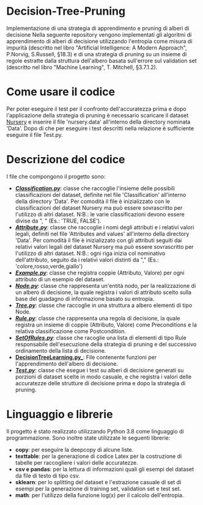 # Decision-Tree-Pruning

Implementazione di una strategia di apprendimento e pruning di alberi di decisione
Nella seguente repository vengono implementati gli algoritmi di apprendimento di alberi di decisione utilizzando l'entropia come misura di impurità (descritto nel libro "Artificial Intelligence: A Modern Approach", P.Norvig, S.Russell, §18.3) e di una strategia di pruning su un insieme di regole estratte dalla struttura dell'albero basata sull'errore sul validation set (descritto nel libro "Machine Learning", T. Mitchell, §3.7.1.2).

# Come usare il codice
Per poter eseguire il test per il confronto dell'accuratezza prima e dopo l'applicazione della strategia di pruning è necessario scaricare il dataset [Nursery](https://archive.ics.uci.edu/ml/datasets/Nursery) e inserire il file 'nursery.data' all'interno della directory nominata 'Data'. Dopo di che per eseguire i test descritti nella relazione è sufficiente eseguire il file Test.py.

# Descrizione del codice
I file che compongono il progetto sono:

- [**_Classification.py_**](https://github.com/LeoGori/Decision-Tree-Pruning/blob/master/Classification.py): classe che raccoglie l'insieme delle possibili classificazioni del dataset, definite nel file 'Classification' all'interno della directory 'Data'. Per comodità il file è inizializzato con le classificazioni del dataset Nursery ma può essere sovrascritto per l'utilizzo di altri dataset. N:B.: le varie classificazioni devono essere divise da ", " (Es.: 'TRUE, FALSE').
- [**_Attribute.py_**](https://github.com/LeoGori/Decision-Tree-Pruning/blob/master/Example.py): classe che raccoglie i nomi degli attributi e i relativi valori legali, definiti nel file 'Attributes and values' all'interno della directory 'Data'. Per comodità il file è inizializzato con gli attributi seguiti dai relativi valori legali del dataset Nursery ma può essere sovrascritto per l'utilizzo di altri dataset. N:B.: ogni riga inizia col nominativo dell'attributo, seguito da i relativi valori distinti da "," (Es.: 'colore,rosso,verde,giallo')
- [**_Example.py_**](https://github.com/LeoGori/Decision-Tree-Pruning/blob/master/Example.py): classe che registra coppie (Attributo, Valore) per ogni attributo di un esempio del dataset.
- [**_Node.py_**](https://github.com/LeoGori/Decision-Tree-Pruning/blob/master/Node.py): classe che rappresenta un'entità nodo, per la realizzazione di un albero di decisione, la quale registra i valori di attributo scelto sulla base del guadagno di informazione basato su entropia.
- [**_Tree.py_**](https://github.com/LeoGori/Decision-Tree-Pruning/blob/master/Tree.py): classe che raccoglie in una struttura a albero elementi di tipo Node.
- [**_Rule.py_**](https://github.com/LeoGori/Decision-Tree-Pruning/blob/master/Rule.py): classe che rappresenta una regola di decisione, la quale registra un insieme di coppie (Attributo, Valore) come Preconditions e la relativa classificazione come Postcondition.
- [**_SetOfRules.py_**](https://github.com/LeoGori/Decision-Tree-Pruning/blob/master/SetOfRules.py): classe che racoglie una lista di elementi di tipo Rule responsabile dell'esecuzione della strategia di pruning e del successivo ordinamento della lista di decisione.
- [**DecisionTreeLearning.py_**](https://github.com/LeoGori/Decision-Tree-Pruning/blob/master/DecisionTreeLearning.py): File contenente funzioni per l'apprendimento dell'albero di decisione.
- [**_Test.py_**](https://github.com/LeoGori/Decision-Tree-Pruning/blob/master/Test.py): classe che esegue i test su alberi di decisione generati su porzioni di dataset scelte in modo casuale, e che registra i valori delle accuratezze delle strutture di decisione prima e dopo la strategia di pruning.
# Linguaggio e librerie
Il progetto è stato realizzato utilizzando Python 3.8 come linguaggio di programmazione. Sono inoltre state utilizzate le seguenti librerie:

- **copy**: per eseguire la deepcopy di alcune liste.
- **texttable**: per la generazione di codice Latex per la costruzione di tabelle per raccogliere i valori delle accuratezze.
- **csv e pandas**: per la lettura di informazioni quali gli esempi del dataset da file di testo di tipo csv.
- **sklearn**: per lo splitting del dataset e l'estrazione casuale di set di esempi per la generazione di training set, validation set e test set.
- **math**: per l'utilizzo della funzione log(x) per il calcolo dell'entropia.
